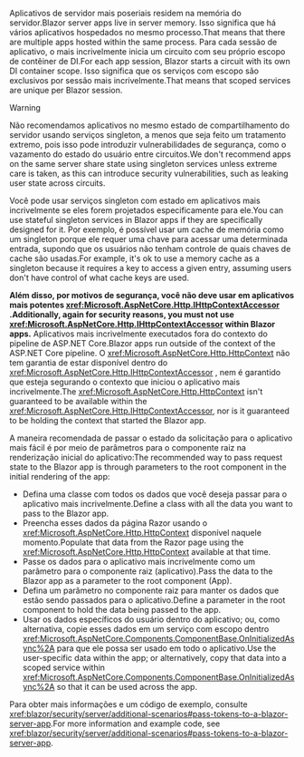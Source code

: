 <span data-ttu-id="0aa9b-101">Aplicativos de servidor mais poseriais residem na memória do servidor.</span><span class="sxs-lookup"><span data-stu-id="0aa9b-101">Blazor server apps live in server memory.</span></span> <span data-ttu-id="0aa9b-102">Isso significa que há vários aplicativos hospedados no mesmo processo.</span><span class="sxs-lookup"><span data-stu-id="0aa9b-102">That means that there are multiple apps hosted within the same process.</span></span> <span data-ttu-id="0aa9b-103">Para cada sessão de aplicativo, o mais incrivelmente inicia um circuito com seu próprio escopo de contêiner de DI.</span><span class="sxs-lookup"><span data-stu-id="0aa9b-103">For each app session, Blazor starts a circuit with its own DI container scope.</span></span> <span data-ttu-id="0aa9b-104">Isso significa que os serviços com escopo são exclusivos por sessão mais incrivelmente.</span><span class="sxs-lookup"><span data-stu-id="0aa9b-104">That means that scoped services are unique per Blazor session.</span></span>

> [!WARNING]
> <span data-ttu-id="0aa9b-105">Não recomendamos aplicativos no mesmo estado de compartilhamento do servidor usando serviços singleton, a menos que seja feito um tratamento extremo, pois isso pode introduzir vulnerabilidades de segurança, como o vazamento do estado do usuário entre circuitos.</span><span class="sxs-lookup"><span data-stu-id="0aa9b-105">We don't recommend apps on the same server share state using singleton services unless extreme care is taken, as this can introduce security vulnerabilities, such as leaking user state across circuits.</span></span>

<span data-ttu-id="0aa9b-106">Você pode usar serviços singleton com estado em aplicativos mais incrivelmente se eles forem projetados especificamente para ele.</span><span class="sxs-lookup"><span data-stu-id="0aa9b-106">You can use stateful singleton services in Blazor apps if they are specifically designed for it.</span></span> <span data-ttu-id="0aa9b-107">Por exemplo, é possível usar um cache de memória como um singleton porque ele requer uma chave para acessar uma determinada entrada, supondo que os usuários não tenham controle de quais chaves de cache são usadas.</span><span class="sxs-lookup"><span data-stu-id="0aa9b-107">For example, it's ok to use a memory cache as a singleton because it requires a key to access a given entry, assuming users don't have control of what cache keys are used.</span></span>

<span data-ttu-id="0aa9b-108">**Além disso, por motivos de segurança, você não deve usar em aplicativos mais potentes <xref:Microsoft.AspNetCore.Http.IHttpContextAccessor> .**</span><span class="sxs-lookup"><span data-stu-id="0aa9b-108">**Additionally, again for security reasons, you must not use <xref:Microsoft.AspNetCore.Http.IHttpContextAccessor> within Blazor apps.**</span></span> <span data-ttu-id="0aa9b-109">Aplicativos mais incrivelmente executados fora do contexto do pipeline de ASP.NET Core.</span><span class="sxs-lookup"><span data-stu-id="0aa9b-109">Blazor apps run outside of the context of the ASP.NET Core pipeline.</span></span> <span data-ttu-id="0aa9b-110">O <xref:Microsoft.AspNetCore.Http.HttpContext> não tem garantia de estar disponível dentro do <xref:Microsoft.AspNetCore.Http.IHttpContextAccessor> , nem é garantido que esteja segurando o contexto que iniciou o aplicativo mais incrivelmente.</span><span class="sxs-lookup"><span data-stu-id="0aa9b-110">The <xref:Microsoft.AspNetCore.Http.HttpContext> isn't guaranteed to be available within the <xref:Microsoft.AspNetCore.Http.IHttpContextAccessor>, nor is it guaranteed to be holding the context that started the Blazor app.</span></span>

<span data-ttu-id="0aa9b-111">A maneira recomendada de passar o estado da solicitação para o aplicativo mais fácil é por meio de parâmetros para o componente raiz na renderização inicial do aplicativo:</span><span class="sxs-lookup"><span data-stu-id="0aa9b-111">The recommended way to pass request state to the Blazor app is through parameters to the root component in the initial rendering of the app:</span></span>

* <span data-ttu-id="0aa9b-112">Defina uma classe com todos os dados que você deseja passar para o aplicativo mais incrivelmente.</span><span class="sxs-lookup"><span data-stu-id="0aa9b-112">Define a class with all the data you want to pass to the Blazor app.</span></span>
* <span data-ttu-id="0aa9b-113">Preencha esses dados da página Razor usando o <xref:Microsoft.AspNetCore.Http.HttpContext> disponível naquele momento.</span><span class="sxs-lookup"><span data-stu-id="0aa9b-113">Populate that data from the Razor page using the <xref:Microsoft.AspNetCore.Http.HttpContext> available at that time.</span></span>
* <span data-ttu-id="0aa9b-114">Passe os dados para o aplicativo mais incrivelmente como um parâmetro para o componente raiz (aplicativo).</span><span class="sxs-lookup"><span data-stu-id="0aa9b-114">Pass the data to the Blazor app as a parameter to the root component (App).</span></span>
* <span data-ttu-id="0aa9b-115">Defina um parâmetro no componente raiz para manter os dados que estão sendo passados para o aplicativo.</span><span class="sxs-lookup"><span data-stu-id="0aa9b-115">Define a parameter in the root component to hold the data being passed to the app.</span></span>
* <span data-ttu-id="0aa9b-116">Usar os dados específicos do usuário dentro do aplicativo; ou, como alternativa, copie esses dados em um serviço com escopo dentro <xref:Microsoft.AspNetCore.Components.ComponentBase.OnInitializedAsync%2A> para que ele possa ser usado em todo o aplicativo.</span><span class="sxs-lookup"><span data-stu-id="0aa9b-116">Use the user-specific data within the app; or alternatively, copy that data into a scoped service within <xref:Microsoft.AspNetCore.Components.ComponentBase.OnInitializedAsync%2A> so that it can be used across the app.</span></span>

<span data-ttu-id="0aa9b-117">Para obter mais informações e um código de exemplo, consulte <xref:blazor/security/server/additional-scenarios#pass-tokens-to-a-blazor-server-app>.</span><span class="sxs-lookup"><span data-stu-id="0aa9b-117">For more information and example code, see <xref:blazor/security/server/additional-scenarios#pass-tokens-to-a-blazor-server-app>.</span></span>
